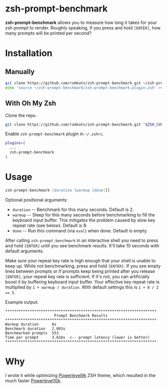 # zsh-prompt-benchmark
**zsh-prompt-benchmark** allows you to measure how long it takes for your zsh
prompt to render. Roughly speaking, if you press and hold `[ENTER]`, how many
prompts will be printed per second?

# Installation

## Manually

```zsh
git clone https://github.com/romkatv/zsh-prompt-benchmark.git ~/zsh-prompt-benchmark
echo 'source ~/zsh-prompt-benchmark/zsh-prompt-benchmark.plugin.zsh' >>! ~/.zshrc
```

## With Oh My Zsh

Clone the repo.

```zsh
git clone https://github.com/romkatv/zsh-prompt-benchmark.git "$ZSH_CUSTOM/plugins/zsh-prompt-benchmark"
```

Enable `zsh-prompt-benchmark` plugin in `~/.zshrc`.

```zsh
plugins=(
  ...
  zsh-prompt-benchmark
)
```

# Usage

```zsh
zsh-prompt-benchmark [duration [warmup [done]]]
```

Optional positional arguments:

- `duration` -- Benchmark for this many seconds. Default is 2.
- `warmup` -- Sleep for this many seconds before benchmarking to fill the keyboard input buffer.
  This mitigates the problem caused by slow key repeat rate (see below). Default is 8.
- `done` -- Run this command (via `eval`) when done. Default is empty.

After calling `zsh-prompt-benchmark` in an interactive shell you need to press and hold `[ENTER]`
until you see benchmark results. It'll take 10 seconds with default arguments.

Make sure your repeat key rate is high enough that your shell is unable to keep up. While not
benchmarking, press and hold `[ENTER]`. If you see empty lines between prompts or if prompts keep
being printed after you release `[ENTER]`, your repeat key rate is sufficient. If it's not,
you can artificially boost it by buffering keyboard input buffer. Your effective key repeat
rate is multiplied by `1 + warmup / duration`. With default settings this is `1 + 8 / 2 == 5`.

Example output:

```
********************************************************************  
                      Prompt Benchmark Results                      
********************************************************************
Warmup duration      8s
Benchmark duration   2.003s
Benchmarked prompts  553
Time per prompt      3.62ms  <-- prompt latency (lower is better)
********************************************************************
```

# Why

I wrote it while optimizing [Powerlevel9k](https://github.com/powerlevel9k/powerlevel9k) ZSH theme,
which resulted in the much faster [Powerlevel10k](https://github.com/romkatv/powerlevel10k).
